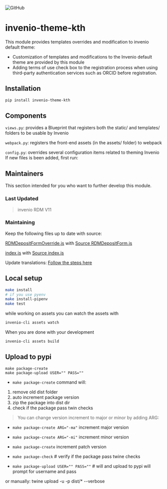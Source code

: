 ![GitHub](https://img.shields.io/github/license/front-matter/talbot?logo=MIT)

# invenio-theme-kth
This module provides templates overrides and modification to invenio default theme:
- Customization of templates and modifications to the Invenio default theme are provided by this module
- Adding terms of use check box to the registration process when using third-party authentication services such as ORCID before registration.

## Installation
```bash
pip install invenio-theme-kth
```

## Components
`views.py`: provides a Blueprint that registers both the static/ and templates/ folders to be usable by Invenio

`webpack.py`: registers the front-end assets (in the assets/ folder) to webpack

`config.py`: overrides several configuration items related to theming Invenio If new files is been added, first run:

## Maintainers
This section intended for you who want to further develop this module.

### Last Updated
> invenio RDM V11

### Maintaining
Keep the following files up to date with source:

[RDMDepositFormOverride.js](invenio_theme_kth/assets/semantic-ui/js/invenio_theme_kth/deposit/RDMDepositFormOverride.js) with
[Source RDMDepositForm.js](https://github.com/inveniosoftware/invenio-app-rdm/blob/master/invenio_app_rdm/theme/assets/semantic-ui/js/invenio_app_rdm/deposit/RDMDepositForm.js)

[index.js](invenio_theme_kth/assets/semantic-ui/js/invenio_theme_kth/deposit/index.js) with [Source index.js](https://github.com/inveniosoftware/invenio-app-rdm/blob/master/invenio_app_rdm/theme/assets/semantic-ui/js/invenio_app_rdm/deposit/index.js)

Update translations:
[Follow the steps here](.tx/config)

## Local setup
```bash
make install
# if you use pyenv
make install-pipenv
make test
```

while working on assets you can watch the assets with
```bash
invenio-cli assets watch
```
When you are done with your development
```bash
invenio-cli assets build
```

## Upload to pypi

```console
make package-create
make package-upload USER="" PASS=""
```

- `make package-create` command will:
1. remove old dist folder
2. auto increment package version
3. zip the package into dist dir
4. check if the package pass twin checks

> You can change version increment to major or minor by adding ARG:

- `make package-create ARG="-ma"` increment major version

- `make package-create ARG="-mi"` increment minor version

- `make package-create` increment patch version

- `make package-check` # verify if the package pass twine checks

- `make package-upload USER="" PASS=""` # will  and upload to pypi will prompt for username and pass

or manually:
twine upload -u <USERNAME> -p <PASSWORD> dist/* --verbose
